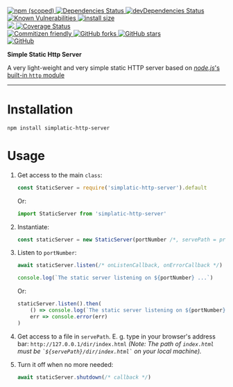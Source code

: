 <p dir="auto">
	<a href="https://npmjs.com/package/simplatic-http-server">
		<img alt="npm (scoped)" src="https://img.shields.io/npm/v/simplatic-http-server.svg">
	</a>
	<a href="https://david-dm.org/mirismaili/simplatic-http-server">
		<img src="https://david-dm.org/mirismaili/simplatic-http-server.svg" alt="Dependencies Status">
	</a>
	<a href="https://david-dm.org/mirismaili/simplatic-http-server?type=dev">
		<img src="https://david-dm.org/mirismaili/simplatic-http-server/dev-status.svg" alt="devDependencies Status">
	</a>
	<a href="https://snyk.io//test/github/mirismaili/text-wrapper?targetFile=package.json">
		<img src="https://snyk.io//test/github/mirismaili/text-wrapper/badge.svg?targetFile=package.json" alt="Known Vulnerabilities" data-canonical-src="https://snyk.io//test/github/mirismaili/text-wrapper?targetFile=package.json">
	</a>
	<a href="https://packagephobia.now.sh/result?p=simplatic-http-server">
		<img src="https://packagephobia.now.sh/badge?p=simplatic-http-server" alt="install size">
	</a>
	<br>
	<a href="https://circleci.com/gh/mirismaili/simplatic-http-server">
		<img src="https://circleci.com/gh/mirismaili/simplatic-http-server.svg?style=svg">
	</a>
	<a href='https://coveralls.io/github/mirismaili/simplatic-http-server?branch=master'>
		<img src='https://coveralls.io/repos/github/mirismaili/simplatic-http-server/badge.svg?branch=master' alt='Coverage Status' />
	</a>
	<br>
	<a href="http://commitizen.github.io/cz-cli/">
		<img alt="Commitizen friendly" src="https://img.shields.io/badge/commitizen-friendly-brightgreen.svg">
	</a>
	<a href="https://github.com/mirismaili/simplatic-http-server/fork">
		<img src="https://img.shields.io/github/forks/mirismaili/simplatic-http-server.svg?style=social" alt="GitHub forks">
	</a>
	<a href="https://github.com/mirismaili/simplatic-http-server">
		<img src="https://img.shields.io/github/stars/mirismaili/simplatic-http-server.svg?style=social" alt="GitHub stars">
	</a>
	<br>
	<a href="https://github.com/mirismaili/simplatic-http-server/blob/master/LICENSE">
		<img alt="GitHub" src="https://img.shields.io/github/license/mirismaili/simplatic-http-server.svg">
	</a>
</p>

**Simple Static Http Server**

A very light-weight and very simple static HTTP server based on [*node.js*'s built-in `http` module](https://nodejs.org/api/http.html) 

***

# Installation

```bash
npm install simplatic-http-server
```

# Usage

1. Get access to the main `class`:

	```js
	const StaticServer = require('simplatic-http-server').default
	```
	
	Or:

	```js
	import StaticServer from 'simplatic-http-server'
	```

2. Instantiate:

	```js
	const staticServer = new StaticServer(portNumber /*, servePath = process.cwd() */) 
	```
	
3. Listen to `portNumber`:

	```js
	await staticServer.listen(/* onListenCallback, onErrorCallback */)

	console.log(`The static server listening on ${portNumber} ...`)
	```
	
	Or:
	
	```js
	staticServer.listen().then(
		() => console.log(`The static server listening on ${portNumber} ...`), 
		err => console.error(err)
	)
	```
	
4. Get access to a file in `servePath`. E. g. type in your browser's address bar: `http://127.0.0.1/dir/index.html` *(Note: The path of `index.html` must be `` `${servePath}/dir/index.html` `` on your local machine).*

5. Turn it off when no more needed:

	```js
	await staticServer.shutdown(/* callback */)
	```
